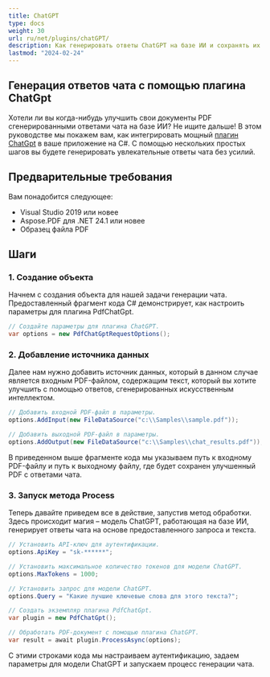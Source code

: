 ```yaml
---
title: ChatGPT
type: docs
weight: 30
url: ru/net/plugins/chatGPT/
description: Как генерировать ответы ChatGPT на базе ИИ и сохранять их в PDF
lastmod: "2024-02-24"
---
```


## Генерация ответов чата с помощью плагина ChatGpt

Хотели ли вы когда-нибудь улучшить свои документы PDF сгенерированными ответами чата на базе ИИ? Не ищите дальше! В этом руководстве мы покажем вам, как интегрировать мощный [плагин ChatGpt](https://products.aspose.org/pdf/net/chat-gpt/) в ваше приложение на C#. С помощью нескольких простых шагов вы будете генерировать увлекательные ответы чата без усилий.

## Предварительные требования

Вам понадобится следующее:

* Visual Studio 2019 или новее
* Aspose.PDF для .NET 24.1 или новее
* Образец файла PDF

## Шаги

### 1. Создание объекта

Начнем с создания объекта для нашей задачи генерации чата. Предоставленный фрагмент кода C# демонстрирует, как настроить параметры для плагина PdfChatGpt.

```csharp
// Создайте параметры для плагина ChatGPT.
var options = new PdfChatGptRequestOptions();
```
### 2. Добавление источника данных

Далее нам нужно добавить источник данных, который в данном случае является входным PDF-файлом, содержащим текст, который вы хотите улучшить с помощью ответов, сгенерированных искусственным интеллектом.

```csharp
// Добавить входной PDF-файл в параметры.
options.AddInput(new FileDataSource("c:\\Samples\\sample.pdf"));

// Добавить выходной PDF-файл в параметры.
options.AddOutput(new FileDataSource("c:\\Samples\\chat_results.pdf"));
```

В приведенном выше фрагменте кода мы указываем путь к входному PDF-файлу и путь к выходному файлу, где будет сохранен улучшенный PDF с ответами чата.

### 3. Запуск метода Process

Теперь давайте приведем все в действие, запустив метод обработки. Здесь происходит магия – модель ChatGPT, работающая на базе ИИ, генерирует ответы чата на основе предоставленного запроса и текста.

```csharp
// Установить API-ключ для аутентификации.
options.ApiKey = "sk-******";

// Установить максимальное количество токенов для модели ChatGPT.
options.MaxTokens = 1000;

// Установить запрос для модели ChatGPT.
options.Query = "Какие лучшие ключевые слова для этого текста?";

// Создать экземпляр плагина PdfChatGpt.
var plugin = new PdfChatGpt();

// Обработать PDF-документ с помощью плагина ChatGPT.
var result = await plugin.ProcessAsync(options);
```
С этими строками кода мы настраиваем аутентификацию, задаем параметры для модели ChatGPT и запускаем процесс генерации чата.
